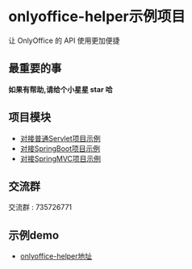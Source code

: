 # onlyoffice-helper示例项目

让 OnlyOffice 的 API 使用更加便捷

## 最重要的事

**如果有帮助,请给个小星星 star 哈**

## 项目模块

- [对接普通Servlet项目示例](onlyoffice-helper-demo-servlet) 
- [对接SpringBoot项目示例](onlyoffice-helper-demo-springboot) 
- [对接SpringMVC项目示例](onlyoffice-helper-demo-springmvc) 

## 交流群

交流群 : 735726771

## 示例demo

- [onlyoffice-helper地址](https://github.com/ericchen-vip/onlyoffice-helper)

